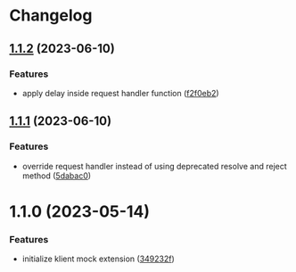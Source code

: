 # Changelog

## [1.1.2](https://github.com/klientjs/mock/compare/1.1.1...1.1.2) (2023-06-10)


### Features

* apply delay inside request handler function ([f2f0eb2](https://github.com/klientjs/mock/commit/f2f0eb225b26b0bdaff007cc081c1cfc8a5d8602))

## [1.1.1](https://github.com/klientjs/mock/compare/1.1.0...1.1.1) (2023-06-10)


### Features

* override request handler instead of using deprecated resolve and reject method ([5dabac0](https://github.com/klientjs/mock/commit/5dabac0f586a8db278196950d56a7a41e0c44856))

# 1.1.0 (2023-05-14)


### Features

* initialize klient mock extension ([349232f](https://github.com/klientjs/mock/commit/349232fe0c4151d50ec23f5214015e89deb987f6))